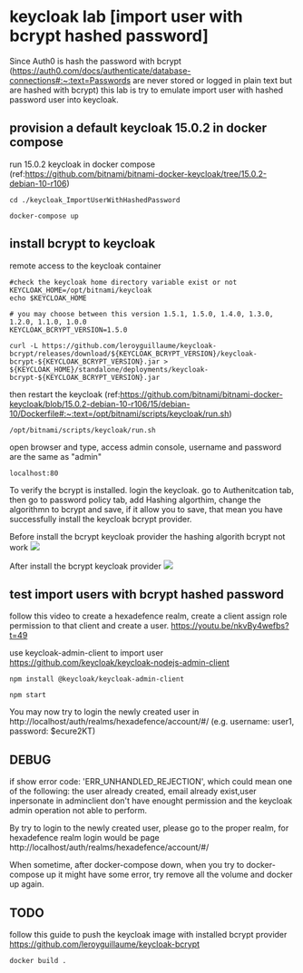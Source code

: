 # keycloak lab [import user with bcrypt hashed password]
Since Auth0 is hash the password with bcrypt (https://auth0.com/docs/authenticate/database-connections#:~:text=Passwords are never stored or logged in plain text but are hashed with bcrypt) this lab is try to emulate import user with hashed password user into keycloak.

## provision a default keycloak 15.0.2 in docker compose
run 15.0.2 keycloak in docker compose (ref:https://github.com/bitnami/bitnami-docker-keycloak/tree/15.0.2-debian-10-r106)
```
cd ./keycloak_ImportUserWithHashedPassword

docker-compose up
```

## install bcrypt to keycloak
remote access to the keycloak container
```
#check the keycloak home directory variable exist or not
KEYCLOAK_HOME=/opt/bitnami/keycloak
echo $KEYCLOAK_HOME

# you may choose between this version 1.5.1, 1.5.0, 1.4.0, 1.3.0, 1.2.0, 1.1.0, 1.0.0
KEYCLOAK_BCRYPT_VERSION=1.5.0

curl -L https://github.com/leroyguillaume/keycloak-bcrypt/releases/download/${KEYCLOAK_BCRYPT_VERSION}/keycloak-bcrypt-${KEYCLOAK_BCRYPT_VERSION}.jar > ${KEYCLOAK_HOME}/standalone/deployments/keycloak-bcrypt-${KEYCLOAK_BCRYPT_VERSION}.jar
```

then restart the keycloak  (ref:https://github.com/bitnami/bitnami-docker-keycloak/blob/15.0.2-debian-10-r106/15/debian-10/Dockerfile#:~:text=/opt/bitnami/scripts/keycloak/run.sh)
```
/opt/bitnami/scripts/keycloak/run.sh
```

open browser and type, access admin console, username and password are the same as "admin"
```
localhost:80
```

To verify the bcrypt is installed. login the keycloak. go to Authenitcation tab, then go to password policy tab, add Hashing algorthim, change the algorithmn to bcrypt and save, if it allow you to save, that mean you have successfully install the keycloak bcrypt provider.


Before install the bcrypt keycloak provider the hashing algorith bcrypt not work
![](https://i.imgur.com/Wyt04CR.png)

After install the bcrypt keycloak provider
![](https://i.imgur.com/pnfwc9R.png)

## test import users with bcrypt hashed password
follow this video to create a hexadefence realm, create a client assign role permission to that client and create a user.
https://youtu.be/nkvBy4wefbs?t=49


use keycloak-admin-client to import user
https://github.com/keycloak/keycloak-nodejs-admin-client
```
npm install @keycloak/keycloak-admin-client

npm start
```

You may now try to login the newly created user in http://localhost/auth/realms/hexadefence/account/#/ (e.g. username: user1, password: $ecure2KT)



## DEBUG

if show error code: 'ERR_UNHANDLED_REJECTION', which could mean one of the following: the user already created, email already exist,user inpersonate in adminclient don't have enought permission and the keycloak admin operation not able to perform.

By try to login to the newly created user, please go to the proper realm, for hexadefence realm login would be page http://localhost/auth/realms/hexadefence/account/#/

When sometime, after docker-compose down, when you try to docker-compose up it might have some error, try remove all the volume and docker up again.


## TODO
follow this guide to push the keycloak image with installed bcrypt provider https://github.com/leroyguillaume/keycloak-bcrypt
```
docker build . 
```
